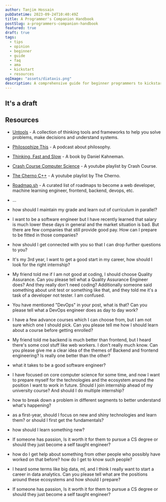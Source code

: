 ```yaml
---
author: Tanjim Hossain
pubDatetime: 2023-09-24T10:40:49Z
title: A Programmer's Companion Handbook
postSlug: a-programmers-companion-handbook
featured: true
draft: true
tags:
  - tips
  - opinion
  - beginner
  - guide
  - faq
  - ama
  - kickstart
  - resources
ogImage: "assets/diataxis.png"
description: A comprehensive guide for beginner programmers to kickstart their exploration of the vast world of Computer Science.
---
```


## It's a draft

## Resources

- [Untools](https://untools.co/) - A collection of thinking tools and frameworks to help you solve problems, make decisions and understand systems.
- [Philosophize This](https://www.philosophizethis.org/podcast) - A podcast about philosophy.
- [Thinking, Fast and Slow](https://en.wikipedia.org/wiki/Thinking,_Fast_and_Slow) - A book by Daniel Kahneman.
- [Crash Course Computer Science](https://www.youtube.com/playlist?list=PL8dPuuaLjXtNlUrzyH5r6jN9ulIgZBpdo) - A youtube playlist by Crash Course.
- [The Cherno C++](https://www.youtube.com/playlist?list=PLlrATfBNZ98dudnM48yfGUldqGD0S4FFb) - A youtube playlist by The Cherno.
- [Roadmap.sh](https://roadmap.sh/) - A curated list of roadmaps to become a web developer, machine learning engineer, frontend, backend, devops, etc.
- ...

- how should I maintain my grade and learn out of curriculum in parallel?

- I want to be a software engineer but I have recently learned that salary is much lower these days in general and the market situation is bad.
  But there are few companies that still provide good pay. How can I prepare to be fitted in those companies?

- how should I get connected with you so that I can drop further questions to you?

- It's my 3rd year, I want to get a good start in my career, how should I look for the right internship?

- My friend told me if I am not good at coding, I should choose Quality Assurance.
  Can you please tell what a Quality Assurance Engineer does?
  And they really don't need coding?
  Additionally someone said something about unit test or something like that, and they told me it's a task of a developer not tester. I am confused.

- You have mentioned "DevOps" in your post, what is that?
  Can you please tell what a DevOps engineer does as day to day work?

- I have a few advance courses which I can choose from, but I am not sure which one I should pick.
  Can you please tell me how I should learn about a course before getting enrolled?

- My friend told me backend is much better than frontend, but I heard there's some cool stuff like web workers. I don't really much know.
  Can you please give me a clear idea of the themes of Backend and frontend engineering? Is really one better than the other?

- what it takes to be a good software engineer?

- I have focused on core computer science for some time, and now I want to prepare myself for the technologies and the ecosystem around the position I want to work in future. Should I join internship ahead of my university course?
  And should I do multiple internship?

- how to break down a problem in different segments to better understand what's happening?

- as a first-year, should I focus on new and shiny technologies and learn them?
  or should I first get the fundamentals?

- how should I learn something new?

- If someone has passion, Is it worth it for them to pursue a CS degree or should they just become a self taught engineer?

- how do I get help about something from other people who possibly have worked on that before?
  how do I get to know such people?

- I heard some terms like big data, ml, and I think I really want to start a career in data analytics.
  Can you please tell what are the positions around these ecosystems and how should I prepare?

- If someone has passion, Is it worth it for them to pursue a CS degree or should they just become a self taught engineer?
